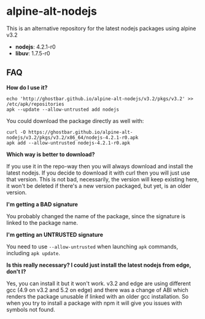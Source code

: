 # alpine-alt-nodejs

This is an alternative repository for the latest nodejs packages using alpine v3.2

+ **nodejs**: 4.2.1-r0
+ **libuv**: 1.7.5-r0

## FAQ

**How do I use it?**

    echo 'http://ghostbar.github.io/alpine-alt-nodejs/v3.2/pkgs/v3.2' >> /etc/apk/repositories
    apk --update --allow-untrusted add nodejs

You could download the package directly as well with:

    curl -O https://ghostbar.github.io/alpine-alt-nodejs/v3.2/pkgs/v3.2/x86_64/nodejs-4.2.1-r0.apk
    apk add --allow-untrusted nodejs-4.2.1-r0.apk

**Which way is better to download?**

If you use it in the repo-way then you will always download and install the latest nodejs. If you decide to download it with curl then you will just use that version. This is not bad, necessarily, the version will keep existing here, it won't be deleted if there's a new version packaged, but yet, is an older version.

**I'm getting a BAD signature**

You probably changed the name of the package, since the signature is linked to the package name.

**I'm getting an UNTRUSTED signature**

You need to use `--allow-untrusted` when launching `apk` commands, including `apk update`.


**Is this really necessary? I could just install the latest nodejs from edge, don't I?**

Yes, you can install it but it won't work. v3.2 and edge are using different gcc (4.9 on v3.2 and 5.2 on edge) and there was a change of ABI which renders the package unusable if linked with an older gcc installation. So when you try to install a package with npm it will give you issues with symbols not found.
